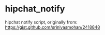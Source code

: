 hipchat_notify
==============

hipchat notify script, originally from: https://gist.github.com/srinivasmohan/2418848
